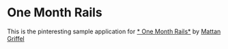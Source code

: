 # One Month Rails

This is the pinteresting sample application for
[* One Month Rails*](http://onemonthrails.com)
by [Mattan Griffel](http://mattangriffel.com)
